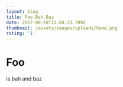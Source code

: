 ```yaml
---
layout: blog
title: Foo.Bah.Baz
date: 2017-08-18T12:04:23.709Z
thumbnail: /assets/images/uploads/heme.png
rating: '1'
---
```

# Foo

is bah and baz
